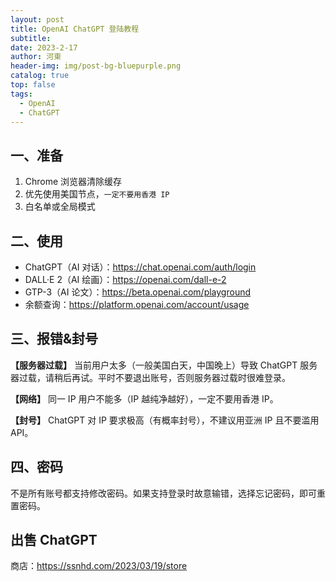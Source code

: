 ```yaml
---
layout: post
title: OpenAI ChatGPT 登陆教程
subtitle: 
date: 2023-2-17
author: 河東
header-img: img/post-bg-bluepurple.png
catalog: true
top: false
tags:
  - OpenAI
  - ChatGPT
---
```


## 一、准备

1. Chrome 浏览器清除缓存
2. 优先使用美国节点，`一定不要用香港 IP`
3. 白名单或全局模式

## 二、使用

- ChatGPT（AI 对话）：<https://chat.openai.com/auth/login>
- DALL·E 2（AI 绘画）：<https://openai.com/dall-e-2>
- GTP-3（AI 论文）：<https://beta.openai.com/playground>
- 余额查询：<https://platform.openai.com/account/usage>

## 三、报错&封号

**【服务器过载】** 当前用户太多（一般美国白天，中国晚上）导致 ChatGPT 服务器过载，请稍后再试。平时不要退出账号，否则服务器过载时很难登录。

**【网络】** 同一 IP 用户不能多（IP 越纯净越好），一定不要用香港 IP。

**【封号】** ChatGPT 对 IP 要求极高（有概率封号），不建议用亚洲 IP 且不要滥用 API。

## 四、密码

不是所有账号都支持修改密码。如果支持登录时故意输错，选择忘记密码，即可重置密码。

## 出售 ChatGPT

商店：<https://ssnhd.com/2023/03/19/store>